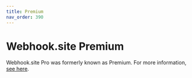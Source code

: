 ```yaml
---
title: Premium
nav_order: 390
---
```


# Webhook.site Premium

Webhook.site Pro was formerly known as Premium. For more information, [see here](/premium.html).